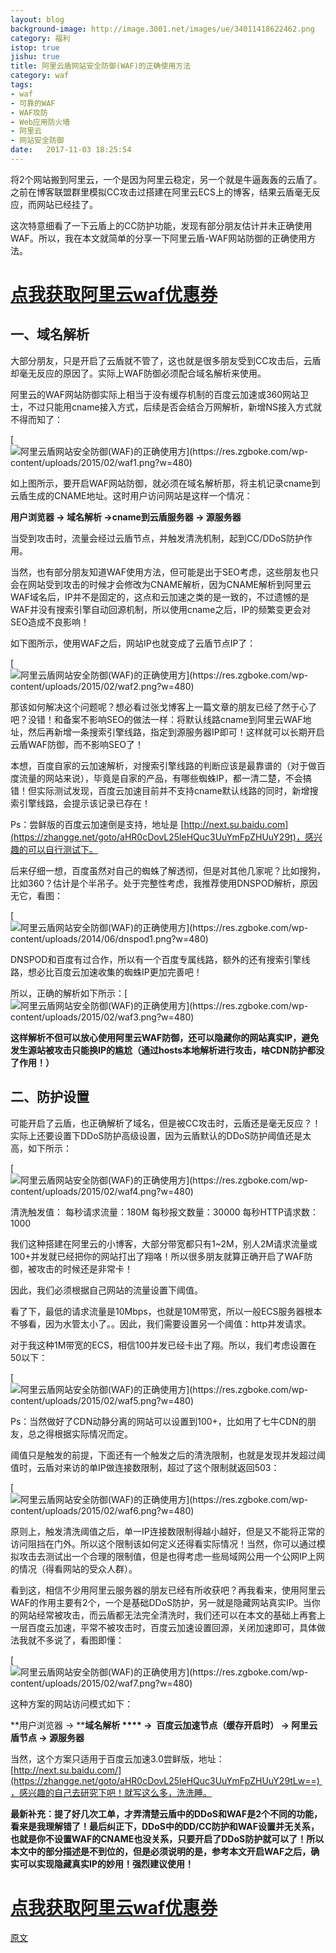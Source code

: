 ```yaml
---
layout: blog
background-image: http://image.3001.net/images/ue/34011418622462.png
category: 福利
istop: true
jishu: true
title: 阿里云盾网站安全防御(WAF)的正确使用方法
category: waf
tags:
- waf
- 可靠的WAF
- WAF攻防
- Web应用防火墙
- 阿里云
- 网站安全防御
date:   2017-11-03 18:25:54
---
```


将2个网站搬到阿里云，一个是因为阿里云稳定，另一个就是牛逼轰轰的云盾了。之前在博客联盟群里模拟CC攻击过搭建在阿里云ECS上的博客，结果云盾毫无反应，而网站已经挂了。

这次特意细看了一下云盾上的CC防护功能，发现有部分朋友估计并未正确使用WAF。所以，我在本文就简单的分享一下阿里云盾-WAF网站防御的正确使用方法。

# **[点我获取阿里云waf优惠券](https://promotion.aliyun.com/ntms/yunparter/invite.html?userCode=9ytvzpwr)**

## 一、域名解析

大部分朋友，只是开启了云盾就不管了，这也就是很多朋友受到CC攻击后，云盾却毫无反应的原因了。实际上WAF防御必须配合域名解析来使用。

阿里云的WAF网站防御实际上相当于没有缓存机制的百度云加速或360网站卫士，不过只能用cname接入方式，后续是否会结合万网解析，新增NS接入方式就不得而知了：

[![阿里云盾网站安全防御(WAF)的正确使用方\](https://res.zgboke.com/wp-content/uploads/2015/02/waf1.png?w=480)](https://res.zgboke.com/wp-content/uploads/2015/02/waf1.png)

如上图所示，要开启WAF网站防御，就必须在域名解析那，将主机记录cname到云盾生成的CNAME地址。这时用户访问网站是这样一个情况：

**用户浏览器 → 域名解析 →cname到云盾服务器 → 源服务器**

当受到攻击时，流量会经过云盾节点，并触发清洗机制，起到CC/DDoS防护作用。

当然，也有部分朋友知道WAF使用方法，但可能是出于SEO考虑，这些朋友也只会在网站受到攻击的时候才会修改为CNAME解析，因为CNAME解析到阿里云WAF域名后，IP并不是固定的，这点和云加速之类的是一致的，不过遗憾的是WAF并没有搜索引擎自动回源机制，所以使用cname之后，IP的频繁变更会对SEO造成不良影响！

如下图所示，使用WAF之后，网站IP也就变成了云盾节点IP了：

[![阿里云盾网站安全防御(WAF)的正确使用方\](https://res.zgboke.com/wp-content/uploads/2015/02/waf2.png?w=480)](https://res.zgboke.com/wp-content/uploads/2015/02/waf2.png)

那该如何解决这个问题呢？想必看过张戈博客上一篇文章的朋友已经了然于心了吧？没错！和备案不影响SEO的做法一样：将默认线路cname到阿里云WAF地址，然后再新增一条搜索引擎线路，指定到源服务器IP即可！这样就可以长期开启云盾WAF防御，而不影响SEO了！

本想，百度自家的云加速解析，对搜索引擎线路的判断应该是最靠谱的（对于做百度流量的网站来说），毕竟是自家的产品，有哪些蜘蛛IP，都一清二楚，不会搞错！但实际测试发现，百度云加速目前并不支持cname默认线路的同时，新增搜索引擎线路，会提示该记录已存在！

Ps：尝鲜版的百度云加速倒是支持，地址是 [http://next.su.baidu.com](https://zhangge.net/goto/aHR0cDovL25leHQuc3UuYmFpZHUuY29t)，感兴趣的可以自行测试下。

后来仔细一想，百度虽然对自己的蜘蛛了解透彻，但是对其他几家呢？比如搜狗，比如360？估计是个半吊子。处于完整性考虑，我推荐使用DNSPOD解析，原因无它，看图：

[![阿里云盾网站安全防御(WAF)的正确使用方\](https://res.zgboke.com/wp-content/uploads/2014/06/dnspod1.png?w=480)](https://res.zgboke.com/wp-content/uploads/2014/06/dnspod1.png)

DNSPOD和百度有过合作，所以有一个百度专属线路，额外的还有搜索引擎线路，想必比百度云加速收集的蜘蛛IP更加完善吧！

所以，正确的解析如下所示：[![阿里云盾网站安全防御(WAF)的正确使用方\](https://res.zgboke.com/wp-content/uploads/2015/02/waf3.png?w=480)](https://res.zgboke.com/wp-content/uploads/2015/02/waf3.png)

**这样解析不但可以放心使用阿里云WAF防御，还可以隐藏你的网站真实IP，避免发生源站被攻击只能换IP的尴尬（通过hosts本地解析进行攻击，啥CDN防护都没了作用！）**

## 二、防护设置

可能开启了云盾，也正确解析了域名，但是被CC攻击时，云盾还是毫无反应？！实际上还要设置下DDoS防护高级设置，因为云盾默认的DDoS防护阈值还是太高，如下所示：

[![阿里云盾网站安全防御(WAF)的正确使用方\](https://res.zgboke.com/wp-content/uploads/2015/02/waf4.png?w=480)](https://res.zgboke.com/wp-content/uploads/2015/02/waf4.png)

清洗触发值： 每秒请求流量：180M 每秒报文数量：30000 每秒HTTP请求数：1000

我们这种搭建在阿里云的小博客，大部分带宽都只有1~2M，别人2M请求流量或100+并发就已经把你的网站打出了翔咯！所以很多朋友就算正确开启了WAF防御，被攻击的时候还是非常卡！

因此，我们必须根据自己网站的流量设置下阈值。

看了下，最低的请求流量是10Mbps，也就是10M带宽，所以一般ECS服务器根本不够看，因为水管太小了。。因此，我们需要设置另一个阈值：http并发请求。

对于我这种1M带宽的ECS，相信100并发已经卡出了翔。所以，我们考虑设置在50以下：

[![阿里云盾网站安全防御(WAF)的正确使用方\](https://res.zgboke.com/wp-content/uploads/2015/02/waf5.png?w=480)](https://res.zgboke.com/wp-content/uploads/2015/02/waf5.png)

Ps：当然做好了CDN动静分离的网站可以设置到100+，比如用了七牛CDN的朋友，总之得根据实际情况而定。

阈值只是触发的前提，下面还有一个触发之后的清洗限制，也就是发现并发超过阈值时，云盾对来访的单IP做连接数限制，超过了这个限制就返回503：

[![阿里云盾网站安全防御(WAF)的正确使用方\](https://res.zgboke.com/wp-content/uploads/2015/02/waf6.png?w=480)](https://res.zgboke.com/wp-content/uploads/2015/02/waf6.png)

原则上，触发清洗阈值之后，单一IP连接数限制得越小越好，但是又不能将正常的访问阻挡在门外。所以这个限制该如何定义还得看实际情况！当然，你可以通过模拟攻击去测试出一个合理的限制值，但是也得考虑一些局域网公用一个公网IP上网的情况（得看网站的受众人群）。

看到这，相信不少用阿里云服务器的朋友已经有所收获吧？再我看来，使用阿里云WAF的作用主要有2个，一个是基础DDoS防护，另一就是隐藏网站真实IP。当你的网站经常被攻击，而云盾都无法完全清洗时，我们还可以在本文的基础上再套上一层百度云加速，平常不被攻击时，百度云加速设置回源，关闭加速即可，具体做法我就不多说了，看图即懂：

[![阿里云盾网站安全防御(WAF)的正确使用方\](https://res.zgboke.com/wp-content/uploads/2015/02/waf7.png?w=480)](https://res.zgboke.com/wp-content/uploads/2015/02/waf7.png)

这种方案的网站访问模式如下：

**用户浏览器 → ****域名解析 **** →  百度云加速节点（缓存开启时） → 阿里云盾节点 → 源服务器**

当然，这个方案只适用于百度云加速3.0尝鲜版，地址：[http://next.su.baidu.com/](https://zhangge.net/goto/aHR0cDovL25leHQuc3UuYmFpZHUuY29tLw==) ，感兴趣的自己去研究下吧！就写这么多，洗洗睡。

**最新补充：提了好几次工单，才弄清楚云盾中的DDoS和WAF是2个不同的功能，看来是我理解错了！最后纠正下，DDoS中的DD/CC防护和WAF设置并无关系，也就是你不设置WAF的CNAME也没关系，只要开启了DDoS防护就可以了！所以本文中的部分描述是不到位的，但是必须说明的是，参考本文开启WAF之后，确实可以实现隐藏真实IP的妙用！强烈建议使用！**

# **[点我获取阿里云waf优惠券](https://promotion.aliyun.com/ntms/yunparter/invite.html?userCode=9ytvzpwr)**

[原文](https://zhangge.net/5018.html)